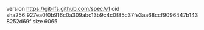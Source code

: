 version https://git-lfs.github.com/spec/v1
oid sha256:927ea0f0b916c0a309abc13b9c4c0f85c37fe3aa68ccf9096447b1438252d69f
size 6065
